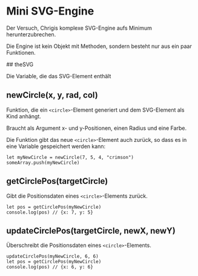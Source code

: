 # Mini SVG-Engine

Der Versuch, Chrigis komplexe SVG-Engine aufs Minimum herunterzubrechen.

Die Engine ist kein Objekt mit Methoden, sondern besteht nur aus ein paar Funktionen.

## theSVG

Die Variable, die das SVG-Element enthält

## newCircle(x, y, rad, col)

Funktion, die ein `<circle>`-Element generiert und dem SVG-Element als Kind anhängt.

Braucht als Argument x- und y-Positionen, einen Radius und eine Farbe.

Die Funktion gibt das neue `<circle>`-Element auch zurück, so dass es in eine Variable gespeichert werden kann:

```
let myNewCircle = newCircle(7, 5, 4, "crimson")
someArray.push(myNewCircle)
```

## getCirclePos(targetCircle)

Gibt die Positionsdaten eines `<circle>`-Elements zurück.

```
let pos = getCirclePos(myNewCircle)
console.log(pos) // {x: 7, y: 5}
```

## updateCirclePos(targetCircle, newX, newY)

Überschreibt die Positionsdaten eines `<circle>`-Elements.

```
updateCirclePos(myNewCircle, 6, 6)
let pos = getCirclePos(myNewCircle)
console.log(pos) // {x: 6, y: 6}
```

